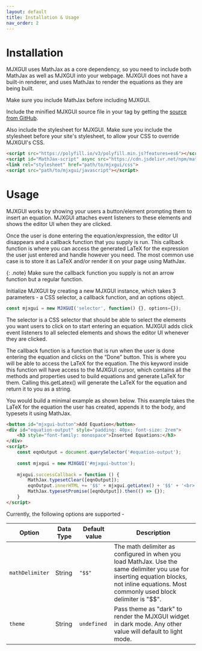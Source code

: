 ```yaml
---
layout: default
title: Installation & Usage 
nav_order: 2
---
```


# Installation
MJXGUI uses MathJax as a core dependency, so you need to include both MathJax as well as MJXGUI into your webpage. MJXGUI does not have a built-in renderer, and uses MathJax to render the equations as they are being built.

Make sure you include MathJax before including MJXGUI.

Include the minified MJXGUI source file in your <head> tag by getting the [source from GitHub](https://raw.githubusercontent.com/hrushikeshrv/mjxgui/main/src/mjxgui.min.js).

Also include the stylesheet for MJXGUI. Make sure you include the stylesheet before your site's stylesheet, to allow your CSS to override MJXGUI's CSS.

```html
<script src="https://polyfill.io/v3/polyfill.min.js?features=es6"></script>
<script id="MathJax-script" async src="https://cdn.jsdelivr.net/npm/mathjax@3/es5/tex-mml-chtml.js"></script>
<link rel="stylesheet" href="path/to/mjxgui/css">
<script src="path/to/mjxgui/javascript"></script>
```

# Usage
MJXGUI works by showing your users a button/element prompting them to insert an equation. MJXGUI attaches event listeners to these elements and shows the editor UI when they are clicked.

Once the user is done entering the equation/expression, the editor UI disappears and a callback function that you supply is run. This callback function is where you can access the generated LaTeX for the expression the user just entered and handle however you need. The most common use case is to store it as LaTeX and/or render it on your page using MathJax.

{: .note}
Make sure the callback function you supply is not an arrow function but a regular function.

Initialize MJXGUI by creating a new MJXGUI instance, which takes 3 parameters - a CSS selector, a callback function, and an options object.

```javascript
const mjxgui = new MJXGUI('selector', function() {}, options={});
```

The selector is a CSS selector that should be able to select the elements you want users to click on to start entering an equation. MJXGUI adds click event listeners to all selected elements and shows the editor UI whenever they are clicked.

The callback function is a function that is run when the user is done entering the equation and clicks on the “Done” button. This is where you will be able to access the LaTeX for the equation. The this keyword inside this function will have access to the MJXGUI cursor, which contains all the methods and properties used to build equations and generate LaTeX for them. Calling this.getLatex() will generate the LaTeX for the equation and return it to you as a string.

You would build a minimal example as shown below. This example takes the LaTeX for the equation the user has created, appends it to the body, and typesets it using MathJax.

```html
<button id="mjxgui-button">Add Equation</button>
<div id="equation-output" style="padding: 40px; font-size: 2rem">
    <h3 style="font-family: monospace">Inserted Equations:</h3>
</div>
<script>
    const eqnOutput = document.querySelector('#equation-output');
    
    const mjxgui = new MJXGUI('#mjxgui-button');
    
    mjxgui.successCallback = function () {
        MathJax.typesetClear([eqnOutput]);
        eqnOutput.innerHTML += '$$' + mjxgui.getLatex() + '$$' + '<br>';
        MathJax.typesetPromise([eqnOutput]).then(() => {});
    }
</script>
```

Currently, the following options are supported -

| Option          | Data Type | Default value | Description                                                                                                                                                                                |
|-----------------|-----------|---------------|--------------------------------------------------------------------------------------------------------------------------------------------------------------------------------------------|
| `mathDelimiter` | String    | `"$$"`        | The math delimiter as configured in when you load MathJax. Use the same delimiter you use for inserting equation blocks, not inline equations. Most commonly used block delimiter is "$$". |
| `theme`         | String    | `undefined`   | Pass theme as "dark" to render the MJXGUI widget in dark mode. Any other value will default to light mode.                                                                                 |
